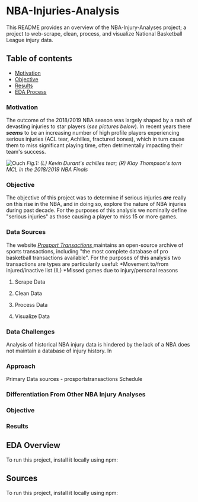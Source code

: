 # NBA-Injuries-Analysis
This README provides an overview of the NBA-Injury-Analyses project; a project to web-scrape, clean, process, and visualize National Basketball League injury data.  

## Table of contents
* [Motivation](#motivation)
* [Objective](#objective)
* [Results](#results)
* [EDA Process](#eda-process)

### Motivation	
The outcome of the 2018/2019 NBA season was largely shaped by a rash of devasting injuries to star players (_see pictures below_). In recent years there **_seems_** to be an increasing number of high profile players experiencing serious injuries (ACL tear, Achilles, fractured bones), which in turn cause them to miss significant playing time, often detrimentally impacting their team's success.

![Ouch](https://github.com/elap733/NBA-Injuries-Analysis/blob/master/references/02_images/injury.png)
*Fig.1: (L) Kevin Durant's achilles tear; (R) Klay Thompson's torn MCL in the 2018/2019 NBA Finals*

### Objective
The objective of this project was to determine if serious injuries **_are_** really on this rise in the NBA, and in doing so, explore the nature of NBA injuries during past decade. For the purposes of this analysis we nominally define "serious injuries" as those causing a player to miss 15 or more games.

### Data Sources
The website [_Prosport Transactions_ ](http://prosportstransactions.com/) maintains an open-source archive of sports transactions, including "the most complete database of pro basketball transactions available". For the purposes of this analysis two transactions are types are particularily useful: 
	*Movement to/from injured/inactive list (IL) 
	*Missed games due to injury/personal reasons


1. Scrape Data

2. Clean Data
3. Process Data
4. Visualize Data

### Data Challenges

Analysis of historical NBA injury data is hindered by the lack of a NBA does not maintain a database of injury history. In 



### Approach
Primary Data sources - prosportstransactions
Schedule

### Differentiation From Other NBA Injury Analyses




### Objective
### Results
	
## EDA Overview
To run this project, install it locally using npm:

## Sources
To run this project, install it locally using npm:
